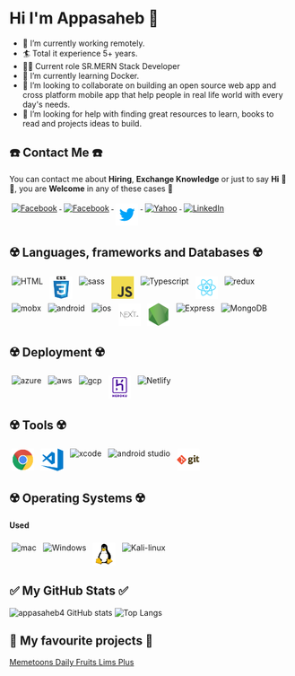 # Hi I'm Appasaheb 👋

- 🔭 I’m currently working remotely.
- 🏄 Total it experience 5+ years.
- 🧑‍💻 Current role SR.MERN Stack Developer
- 🌱 I’m currently learning Docker.
- 👯 I’m looking to collaborate on building an open source web app and cross platform mobile app that help people in real life world with every day's needs.
- 🤔 I’m looking for help with finding great resources to learn, books to read and projects ideas to build.

## ☎️ Contact Me ☎️

You can contact me about **Hiring**, **Exchange Knowledge** or just to say **Hi** 👋😊, you are **Welcome** in any of these cases 🥰

<p align="left">
<a href="https://wa.me/+919260303151">
<img src="https://img.icons8.com/color/48/000000/whatsapp--v6.png" alt="Facebook" height="40" style="vertical-align:top; margin:4px">
</a>
<a href="https://www.facebook.com/appasaheblakade/">
<img src="https://avatars.githubusercontent.com/u/69631?s=200&v=4" alt="Facebook" height="40" style="vertical-align:top; margin:4px">
</a>
<a href="https://twitter.com/Appasah17162326">
<img src="https://raw.githubusercontent.com/github/explore/80688e429a7d4ef2fca1e82350fe8e3517d3494d/topics/twitter/twitter.png" alt="Twitter" height="40" style="vertical-align:top; margin:4px">
</a>
<a href="mailto:onlyappasaheb4@gmail.com">  
<img src="https://img.icons8.com/color/48/000000/gmail--v1.png" alt="Yahoo" height="40" style="vertical-align:top; margin:4px">
</a>
<a href="https://www.linkedin.com/in/appasaheb-lakade-38a27077/">
<img src="https://avatars.githubusercontent.com/u/357098?s=200&v=4" alt="LinkedIn" height="40" style="vertical-align:top; margin:4px">
</a>
</p>

## ☢️ Languages, frameworks and Databases ☢️

<p align="left">
<img src="https://cdn0.iconfinder.com/data/icons/HTML5/128/HTML_Logo.png" alt="HTML" height="40" style="vertical-align:top; margin:4px">
<img src="https://raw.githubusercontent.com/github/explore/80688e429a7d4ef2fca1e82350fe8e3517d3494d/topics/css/css.png" alt="CSS" height="40" style="vertical-align:top; margin:4px">
<img src="https://img.icons8.com/color/48/000000/sass.png" alt="sass" height="40" style="vertical-align:top; margin:4px">
<img src="https://raw.githubusercontent.com/github/explore/80688e429a7d4ef2fca1e82350fe8e3517d3494d/topics/javascript/javascript.png" alt="Javascript" height="40" style="vertical-align:top; margin:4px">
<img src="https://img.icons8.com/color/48/000000/typescript.png" alt="Typescript" height="40" style="vertical-align:top; margin:4px">  
<img src="https://raw.githubusercontent.com/github/explore/80688e429a7d4ef2fca1e82350fe8e3517d3494d/topics/react/react.png" alt="React" height="40" style="vertical-align:top; margin:4px">
<img src="https://img.icons8.com/color/48/000000/redux.png" alt="redux" height="40" style="vertical-align:top; margin:4px">
<img src="https://mobx.js.org/img/mobx.png" alt="mobx" height="40" style="vertical-align:top; margin:4px">
<img src="https://img.icons8.com/color/48/000000/android-os.png" alt="android" height="40" style="vertical-align:top; margin:4px">
<img src="https://img.icons8.com/color/48/000000/ios-logo.png" alt="ios" height="40" style="vertical-align:top; margin:4px">
<img src="https://raw.githubusercontent.com/github/explore/28b02bbc9ad9f7a503c43775aebeb515dc2da5fc/topics/nextjs/nextjs.png" alt="Next.js" height="40" style="vertical-align:top; margin:4px">
<img src="https://raw.githubusercontent.com/github/explore/80688e429a7d4ef2fca1e82350fe8e3517d3494d/topics/nodejs/nodejs.png" alt="Node.js" height="40" style="vertical-align:top; margin:4px">
<img src="https://avatars.githubusercontent.com/u/5658226?s=200&v=4" alt="Express" height="40" style="vertical-align:top; margin:4px">
<img src="https://avatars.githubusercontent.com/u/45120?s=200&v=4" alt="MongoDB" height="40" style="vertical-align:top; margin:4px">
</p>

## ☢️ Deployment ☢️

<p align="left">
<img src="https://img.icons8.com/color/48/000000/azure-1.png" alt="azure" height="40" style="vertical-align:top; margin:4px">
<img src="https://img.icons8.com/color/48/000000/amazon-web-services.png" alt="aws" height="40" style="vertical-align:top; margin:4px">
<img src="https://img.icons8.com/color/48/000000/google-cloud-platform.png" alt="gcp" height="40" style="vertical-align:top; margin:4px">
<img src="https://raw.githubusercontent.com/github/explore/cb661bc288627f05a5ac4187b00495fd8048c9fa/topics/heroku/heroku.png" alt="Heroku" height="40" style="vertical-align:top; margin:4px">
<img src="https://avatars.githubusercontent.com/u/7892489?s=200&v=4" alt="Netlify" height="40" style="vertical-align:top; margin:4px">
</p>

## ☢️ Tools ☢️

<p align="left">
<img src="https://raw.githubusercontent.com/github/explore/80688e429a7d4ef2fca1e82350fe8e3517d3494d/topics/chrome/chrome.png" alt="Chrome" height="40" style="vertical-align:top; margin:4px">
<img src="https://raw.githubusercontent.com/github/explore/80688e429a7d4ef2fca1e82350fe8e3517d3494d/topics/visual-studio-code/visual-studio-code.png" alt="VS Code" height="40" style="vertical-align:top; margin:4px">
<img src="https://img.icons8.com/color/48/000000/xcode.png" alt="xcode" height="40" style="vertical-align:top; margin:4px">
<img src="https://img.icons8.com/color/48/000000/android-os.png" alt="android studio" height="40" style="vertical-align:top; margin:4px">
<img src="https://raw.githubusercontent.com/github/explore/80688e429a7d4ef2fca1e82350fe8e3517d3494d/topics/git/git.png" alt="Git" height="40" style="vertical-align:top; margin:4px">
</p>

## ☢️ Operating Systems ☢️

#### Used

<p align="left">
<img src="https://img.icons8.com/color/48/000000/mac-client.png" alt="mac" height="40" style="vertical-align:top; margin:4px">
<img src="https://cdn1.iconfinder.com/data/icons/logotypes/32/windows-512.png" alt="Windows" height="40" style="vertical-align:top; margin:4px">
<img src="https://raw.githubusercontent.com/github/explore/80688e429a7d4ef2fca1e82350fe8e3517d3494d/topics/linux/linux.png" alt="Linux" height="40" style="vertical-align:top; margin:4px">
<img src="https://img.icons8.com/color/344/kali-linux.png" alt="Kali-linux" height="40" style="vertical-align:top; margin:4px">
</p>

## ✅ My GitHub Stats ✅

![appasaheb4 GitHub stats](https://github-readme-stats.vercel.app/api?username=appasaheb4&count_private=true&stars=true&include_all_commits=true&show_icons=true&theme=radical)
![Top Langs](https://github-readme-stats.vercel.app/api/top-langs/?username=appasaheb4&layout=compact&theme=radical)

## 🔱 My favourite projects 🔱

<a href="https://memetoons.me/">
  Memetoons
</a>
<a href="https://www.dailyfruits.in/">
  Daily Fruits
</a>
<a href="https://www.limsplussolutions.com/">
  Lims Plus
</a>
